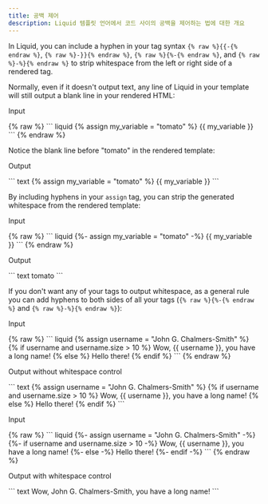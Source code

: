 ```yaml
---
title: 공백 제어
description: Liquid 템플릿 언어에서 코드 사이의 공백을 제어하는 법에 대한 개요
---
```



In Liquid, you can include a hyphen in your tag syntax `{% raw %}{{-{% endraw %}`, `{% raw %}-}}{% endraw %}`, `{% raw %}{%-{% endraw %}`, and `{% raw %}-%}{% endraw %}` to strip whitespace from the left or right side of a rendered tag.

Normally, even if it doesn't output text, any line of Liquid in your template will still output a blank line in your rendered HTML:

<p class="code-label">Input</p>
{% raw %}
``` liquid
{% assign my_variable = "tomato" %}
{{ my_variable }}
```
{% endraw %}

Notice the blank line before "tomato" in the rendered template:

<p class="code-label">Output</p>
``` text
{% assign my_variable = "tomato" %}
{{ my_variable }}
```

By including hyphens in your `assign` tag, you can strip the generated whitespace from the rendered template:

<p class="code-label">Input</p>
{% raw %}
``` liquid
{%- assign my_variable = "tomato" -%}
{{ my_variable }}
```
{% endraw %}

<p class="code-label">Output</p>
``` text
tomato
```

If you don't want any of your tags to output whitespace, as a general rule you can add hyphens to both sides of all your tags (`{% raw %}{%-{% endraw %}` and `{% raw %}-%}{% endraw %}`):

<p class="code-label">Input</p>
{% raw %}
``` liquid
{% assign username = "John G. Chalmers-Smith" %}
{% if username and username.size > 10 %}
  Wow, {{ username }}, you have a long name!
{% else %}
  Hello there!
{% endif %}
```
{% endraw %}

<p class="code-label">Output without whitespace control</p>
``` text
{% assign username = "John G. Chalmers-Smith" %}
{% if username and username.size > 10 %}
  Wow, {{ username }}, you have a long name!
{% else %}
  Hello there!
{% endif %}
```

<p class="code-label">Input</p>
{% raw %}
``` liquid
{%- assign username = "John G. Chalmers-Smith" -%}
{%- if username and username.size > 10 -%}
  Wow, {{ username }}, you have a long name!
{%- else -%}
  Hello there!
{%- endif -%}
```
{% endraw %}

<p class="code-label">Output with whitespace control</p>
``` text
Wow, John G. Chalmers-Smith, you have a long name!
```
